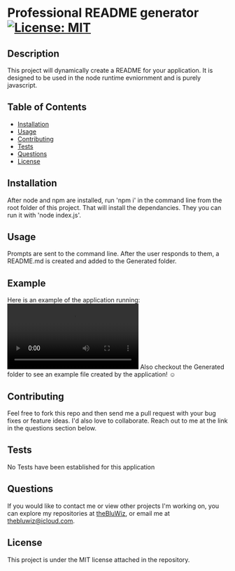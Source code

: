 # Professional README generator [![License: MIT](https://img.shields.io/badge/License-MIT-yellow.svg)](https://opensource.org/licenses/MIT)
## Description
This project will dynamically create a README for your application. It is designed to be used in the node runtime evniornment and is purely javascript.
## Table of Contents
  - [Installation](#Installation)
  - [Usage](#Usage)
  - [Contributing](#Contributing)
  - [Tests](#Tests)
  - [Questions](#Questions)
  - [License](#License)
## Installation
After node and npm are installed, run 'npm i' in the command line from the root folder of this project. That will install the dependancies. They you can run it with 'node index.js'.
## Usage
Prompts are sent to the command line. After the user responds to them, a README.md is created and added to the Generated folder.
## Example
Here is an example of the application running:
![preview](https://user-images.githubusercontent.com/88697112/204350219-d06e3ce6-6cda-4324-b7f9-6d3c605251d2.mp4)
Also checkout the Generated folder to see an example file created by the application! ☺️
## Contributing
Feel free to fork this repo and then send me a pull request with your bug fixes or feature ideas. I'd also love to collaborate. Reach out to me at the link in the questions section below.
## Tests
No Tests have been established for this application
## Questions
If you would like to contact me or view other projects I'm working on, you can explore my repositories at [theBluWiz](https://github.com/theBluWiz), or email me at thebluwiz@icloud.com.
## License
This project is under the MIT license attached in the repository.
